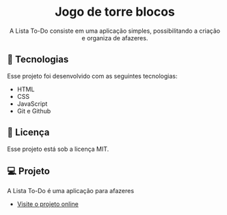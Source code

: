 <h1 align="center"> Jogo de torre blocos </h1>

<p align="center"> A Lista To-Do consiste em uma aplicação simples, possibilitando a criação e organiza de afazeres. <br/>
</p>


## 🚀 Tecnologias

Esse projeto foi desenvolvido com as seguintes tecnologias:

- HTML
- CSS
- JavaScript
- Git e Github

## :memo: Licença

Esse projeto está sob a licença MIT.

## 💻 Projeto

A Lista To-Do é uma aplicação para afazeres

- [Visite o projeto online](https://andreh-carioca.github.io/lista-toDo/)



